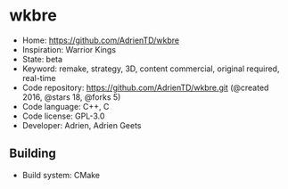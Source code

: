 # wkbre

- Home: https://github.com/AdrienTD/wkbre
- Inspiration: Warrior Kings
- State: beta
- Keyword: remake, strategy, 3D, content commercial, original required, real-time
- Code repository: https://github.com/AdrienTD/wkbre.git (@created 2016, @stars 18, @forks 5)
- Code language: C++, C
- Code license: GPL-3.0
- Developer: Adrien, Adrien Geets

## Building

- Build system: CMake
